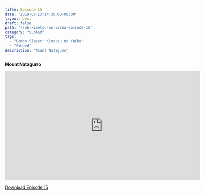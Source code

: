```yaml
---
title: Episode 15
date: "2019-07-13T14:30:00+00:00"
layout: post
draft: false
path: "/sub-kimetsu-no-yaiba-episode-15"
category: "Subbed"
tags:
  - "Demon Slayer: Kimetsu no Yaiba"
  - "Subbed"
description: "Mount Natagumo"
---
```


**Mount Natagumo**

<iframe width="640" height="360" src="https://rapidvid.to/e/G6HTXA7MPD" frameborder="0" marginwidth=0 marginheight=0 scrolling=no allowfullscreen></iframe>

<a href="http://ouo.io/qs/eCodkFEQ?s=https://rapidvid.to/d/G6HTXA7MPD">Download Episode 15</a>
